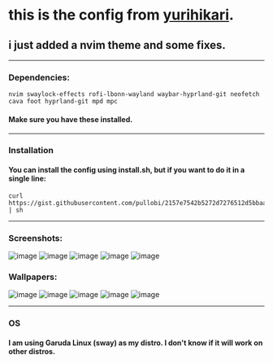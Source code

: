 # this is the config from [yurihikari](https://github.com/yurihikari/garuda-sway-confi).
## i just added a nvim theme and some fixes.
***
### Dependencies:
`nvim swaylock-effects rofi-lbonn-wayland waybar-hyprland-git neofetch cava foot hyprland-git mpd mpc `
#### Make sure you have these installed.
---
### Installation
#### You can install the config using install.sh, but if you want to do it in a single line:
```
curl https://gist.githubusercontent.com/pullobi/2157e7542b5272d7276512d5bbaa0835/raw/1175997918bb863a46fb3337d4d2ddbe182307d4/gistfile1.txt | sh
```
---
### Screenshots:
![image](https://github.com/pullobi/hyprland.config/assets/52003948/c5d2f3ff-2496-424f-9c0c-d8b2bcca1781)
![image](https://github.com/pullobi/hyprland.config/assets/52003948/9f623928-675b-4721-85d0-c76deb76f96a)
![image](https://github.com/pullobi/hyprland.config/assets/52003948/419564ee-9824-4cbc-bfb1-e6cdd65bd0a9)
![image](https://github.com/pullobi/hyprland.config/assets/52003948/e25785c6-aa80-4376-beee-dd3d7251770f)
![image](https://github.com/pullobi/hyprland.config/assets/52003948/0bebe54d-bb9a-4920-88d6-9c43bd355108)
### Wallpapers:
![image](https://github.com/pullobi/hyprland.config/assets/52003948/def3ffa7-29c1-4669-aa8a-c695049c12a4)
![image](https://github.com/pullobi/hyprland.config/assets/52003948/84f57d11-59f7-42a4-b1ef-bc42395e74ff)
![image](https://github.com/pullobi/hyprland.config/assets/52003948/56027ec4-99da-4da8-bc31-e9a7d3acc14c)
![image](https://media.discordapp.net/attachments/1140935903649484880/1141034792096374874/nord-qsave-1.png?width=1166&height=656)
![image](https://github.com/pullobi/hyprland.config/assets/52003948/7de5e300-7212-4e3e-96d8-15d990b96137)


---
### OS
#### I am using **Garuda Linux (sway)** as my distro. I don't know if it will work on other distros.

